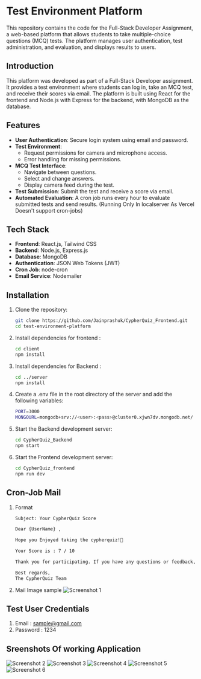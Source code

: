 # Test Environment Platform

This repository contains the code for the Full-Stack Developer Assignment, a web-based platform that allows students to take multiple-choice questions (MCQ) tests. The platform manages user authentication, test administration, and evaluation, and displays results to users.

## Introduction

This platform was developed as part of a Full-Stack Developer assignment. It provides a test environment where students can log in, take an MCQ test, and receive their scores via email. The platform is built using React for the frontend and Node.js with Express for the backend, with MongoDB as the database.

## Features

- **User Authentication**: Secure login system using email and password.
- **Test Environment**: 
  - Request permissions for camera and microphone access.
  - Error handling for missing permissions.
- **MCQ Test Interface**:
  - Navigate between questions.
  - Select and change answers.
  - Display camera feed during the test.
- **Test Submission**: Submit the test and receive a score via email.
- **Automated Evaluation**: A cron job runs every hour to evaluate submitted tests and send results. (Running Only In localserver As Vercel Doesn't support cron-jobs)

## Tech Stack

- **Frontend**: React.js, Tailwind CSS
- **Backend**: Node.js, Express.js
- **Database**: MongoDB
- **Authentication**: JSON Web Tokens (JWT)
- **Cron Job**: node-cron
- **Email Service**: Nodemailer

## Installation

1. Clone the repository:

   ```bash
   git clone https://github.com/Jainprashuk/CypherQuiz_Frontend.git
   cd test-environment-platform

2. Install dependencies for  frontend :

   ``` bash
   cd client
   npm install

3. Install dependencies for  Backend :
   ``` bash
   cd ../server
   npm install

3. Create a .env file in the root directory of the server and add the following variables:
   ```bash
   PORT=3000
   MONGOURL=mongodb+srv://<user>:<pass>@cluster0.xjwn7dv.mongodb.net/

4. Start the Backend development server:
   ```bash
   cd CypherQuiz_Backend
   npm start
   
5. Start the Frontend development server:
   ```bash
   cd CypherQuiz_frontend
   npm run dev

## Cron-Job Mail

1. Format
   ```bash
   Subject: Your CypherQuiz Score

   Dear {UserName} ,

   Hope you Enjoyed taking the cypherquiz!🎉

   Your Score is : 7 / 10

   Thank you for participating. If you have any questions or feedback, feel free to reach out to us.

   Best regards,
   The CypherQuiz Team

2. Mail Image sample
   ![Screenshot 1](./pics/mail.png)

## Test User Credentials
   
   1. Email : sample@gmail.com
   2. Password : 1234

## Sreenshots Of working Application
![Screenshot 2](./pics/first.png)
![Screenshot 3](./pics/two.png)
![Screenshot 4](./pics/three.png)
![Screenshot 5](./pics/four.png)
![Screenshot 6](./pics/five.png)
